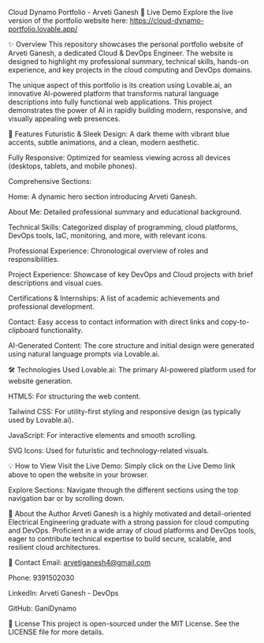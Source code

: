 Cloud Dynamo Portfolio - Arveti Ganesh
🚀 Live Demo
Explore the live version of the portfolio website here:
https://cloud-dynamo-portfolio.lovable.app/

✨ Overview
This repository showcases the personal portfolio website of Arveti Ganesh, a dedicated Cloud & DevOps Engineer. The website is designed to highlight my professional summary, technical skills, hands-on experience, and key projects in the cloud computing and DevOps domains.

The unique aspect of this portfolio is its creation using Lovable.ai, an innovative AI-powered platform that transforms natural language descriptions into fully functional web applications. This project demonstrates the power of AI in rapidly building modern, responsive, and visually appealing web presences.

🌟 Features
Futuristic & Sleek Design: A dark theme with vibrant blue accents, subtle animations, and a clean, modern aesthetic.

Fully Responsive: Optimized for seamless viewing across all devices (desktops, tablets, and mobile phones).

Comprehensive Sections:

Home: A dynamic hero section introducing Arveti Ganesh.

About Me: Detailed professional summary and educational background.

Technical Skills: Categorized display of programming, cloud platforms, DevOps tools, IaC, monitoring, and more, with relevant icons.

Professional Experience: Chronological overview of roles and responsibilities.

Project Experience: Showcase of key DevOps and Cloud projects with brief descriptions and visual cues.

Certifications & Internships: A list of academic achievements and professional development.

Contact: Easy access to contact information with direct links and copy-to-clipboard functionality.

AI-Generated Content: The core structure and initial design were generated using natural language prompts via Lovable.ai.

🛠️ Technologies Used
Lovable.ai: The primary AI-powered platform used for website generation.

HTML5: For structuring the web content.

Tailwind CSS: For utility-first styling and responsive design (as typically used by Lovable.ai).

JavaScript: For interactive elements and smooth scrolling.

SVG Icons: Used for futuristic and technology-related visuals.

💡 How to View
Visit the Live Demo: Simply click on the Live Demo link above to open the website in your browser.

Explore Sections: Navigate through the different sections using the top navigation bar or by scrolling down.

👤 About the Author
Arveti Ganesh is a highly motivated and detail-oriented Electrical Engineering graduate with a strong passion for cloud computing and DevOps. Proficient in a wide array of cloud platforms and DevOps tools, eager to contribute technical expertise to build secure, scalable, and resilient cloud architectures.

📧 Contact
Email: arvetiganesh4@gmail.com

Phone: 9391502030

LinkedIn: Arveti Ganesh - DevOps

GitHub: GaniDynamo

📜 License
This project is open-sourced under the MIT License. See the LICENSE file for more details.
